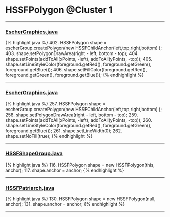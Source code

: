 # HSSFPolygon @Cluster 1

***

### [EscherGraphics.java](https://searchcode.com/codesearch/view/15642323/)
{% highlight java %}
402. HSSFPolygon shape = escherGroup.createPolygon(new HSSFChildAnchor(left,top,right,bottom) );
403. shape.setPolygonDrawArea(right - left, bottom - top);
404. shape.setPoints(addToAll(xPoints, -left), addToAll(yPoints, -top));
405. shape.setLineStyleColor(foreground.getRed(), foreground.getGreen(), foreground.getBlue());
406. shape.setFillColor(foreground.getRed(), foreground.getGreen(), foreground.getBlue());
{% endhighlight %}

***

### [EscherGraphics.java](https://searchcode.com/codesearch/view/15642323/)
{% highlight java %}
257. HSSFPolygon shape = escherGroup.createPolygon(new HSSFChildAnchor(left,top,right,bottom) );
258. shape.setPolygonDrawArea(right - left, bottom - top);
259. shape.setPoints(addToAll(xPoints, -left), addToAll(yPoints, -top));
260. shape.setLineStyleColor(foreground.getRed(), foreground.getGreen(), foreground.getBlue());
261. shape.setLineWidth(0);
262. shape.setNoFill(true);
{% endhighlight %}

***

### [HSSFShapeGroup.java](https://searchcode.com/codesearch/view/15642300/)
{% highlight java %}
116. HSSFPolygon shape = new HSSFPolygon(this, anchor);
117. shape.anchor = anchor;
{% endhighlight %}

***

### [HSSFPatriarch.java](https://searchcode.com/codesearch/view/15642333/)
{% highlight java %}
130. HSSFPolygon shape = new HSSFPolygon(null, anchor);
131. shape.anchor = anchor;
{% endhighlight %}

***

